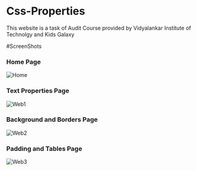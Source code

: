 # Css-Properties
This website is a task of Audit Course provided by Vidyalankar Institute of Technolgy and Kids Galaxy

#ScreenShots

### Home Page
![Home](https://user-images.githubusercontent.com/80825073/129888700-da154ee4-bc01-4772-9d7c-3ef16b150d7c.JPG)

### Text Properties Page
![Web1](https://user-images.githubusercontent.com/80825073/129888737-5b48a12a-c212-4b28-bf4d-34e880668704.JPG)

### Background and Borders Page
![Web2](https://user-images.githubusercontent.com/80825073/129888744-104148f5-ae68-4c72-bd56-7365ebe05e85.JPG)

### Padding and Tables Page
![Web3](https://user-images.githubusercontent.com/80825073/129888757-f54ae73c-38f0-4574-b4c1-a8a743aced13.JPG)
